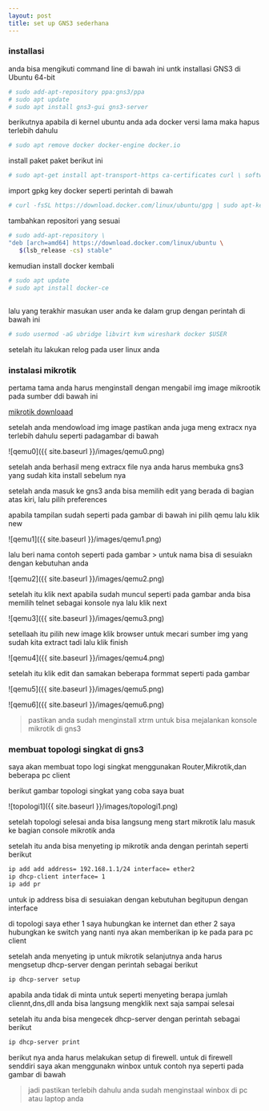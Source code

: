```yaml
---
layout: post
title: set up GNS3 sederhana
---
```

### installasi
anda bisa mengikuti command line di bawah ini untk installasi GNS3 di Ubuntu 64-bit 

```bash
# sudo add-apt-repository ppa:gns3/ppa
# sudo apt update
# sudo apt install gns3-gui gns3-server
```
berikutnya apabila di kernel ubuntu anda ada docker versi lama maka hapus terlebih dahulu

```bash
# sudo apt remove docker docker-engine docker.io
```
install paket paket berikut ini 

```bash 
# sudo apt-get install apt-transport-https ca-certificates curl \ software-properties-common
```

import gpkg key docker seperti perintah di bawah

```bash
# curl -fsSL https://download.docker.com/linux/ubuntu/gpg | sudo apt-key add -
```
tambahkan repositori yang sesuai

```bash
# sudo add-apt-repository \
"deb [arch=amd64] https://download.docker.com/linux/ubuntu \
   $(lsb_release -cs) stable"
```
kemudian install docker kembali

```bash
# sudo apt update
# sudo apt install docker-ce
```
##
lalu yang terakhir masukan user anda ke dalam grup dengan perintah di bawah ini 

```bash
# sudo usermod -aG ubridge libvirt kvm wireshark docker $USER
```
setelah itu lakukan relog pada user linux anda

### instalasi mikrotik 

pertama tama anda harus menginstall dengan mengabil img image mikrootik pada sumber ddi bawah ini 

[mikrotik downloaad](https://download.mikrotik.com/routeros/6.49.8/chr-6.49.8.img.zip)

setelah anda mendowload img image pastikan anda juga meng extracx nya terlebih dahulu seperti padagambar di bawah

![qemu0]({{ site.baseurl }}/images/qemu0.png)

setelah anda berhasil meng extracx file nya anda harus membuka gns3 yang sudah kita install sebelum nya

setelah anda masuk ke gns3 anda bisa memilih edit yang berada di bagian atas kiri, lalu pilih preferences 

apabila tampilan sudah seperti pada gambar di bawah ini pilih qemu lalu klik new 

![qemu1]({{ site.baseurl }}/images/qemu1.png)

lalu beri nama contoh seperti pada gambar > untuk nama bisa di sesuiakn dengan kebutuhan anda

![qemu2]({{ site.baseurl }}/images/qemu2.png)

setelah itu klik next apabila sudah muncul seperti pada gambar anda bisa memilih telnet sebagai konsole nya lalu klik next

![qemu3]({{ site.baseurl }}/images/qemu3.png)

setellaah itu pilih new image klik browser untuk mecari sumber img yang sudah kita extract tadi lalu klik finish 

![qemu4]({{ site.baseurl }}/images/qemu4.png)

setelah itu klik edit dan samakan beberapa formmat seperti pada gambar 

![qemu5]({{ site.baseurl }}/images/qemu5.png)

![qemu6]({{ site.baseurl }}/images/qemu6.png)

> pastikan anda sudah menginstall xtrm untuk bisa mejalankan konsole mikrotik di gns3


### membuat topologi singkat di gns3

saya akan membuat topo logi singkat menggunakan Router,Mikrotik,dan beberapa pc client

berikut gambar topologi singkat yang coba saya buat

![topologi1]({{ site.baseurl }}/images/topologi1.png)

setelah topologi selesai anda bisa langsung meng start mikrotik lalu masuk ke bagian console mikrotik anda

setelah itu anda bisa menyeting ip mikrotik anda dengan perintah seperti berikut 

```bash
ip add add address= 192.168.1.1/24 interface= ether2
ip dhcp-client interface= 1
ip add pr
```
 untuk ip address bisa di sesuiakan dengan kebutuhan begitupun dengan interface

di topologi saya ether 1 saya hubungkan ke internet dan ether 2 saya hubungkan ke switch yang nanti nya akan memberikan ip ke pada para pc client 

setelah anda menyeting ip untuk mikrotik selanjutnya anda harus mengsetup dhcp-server dengan perintah sebagai berikut 

```bash
ip dhcp-server setup
```

apabila anda tidak di minta untuk seperti menyeting berapa jumlah cliennt,dns,dll anda bisa langsung mengklik next saja sampai selesai

setelah itu anda bisa mengecek dhcp-server dengan perintah sebagai berikut

```bash
ip dhcp-server print
```

berikut nya anda harus melakukan setup di firewell. untuk di firewell senddiri saya akan menggunakn winbox untuk contoh nya seperti pada gambar di bawah

> jadi pastikan terlebih dahulu anda sudah menginstaal winbox di pc atau laptop anda














